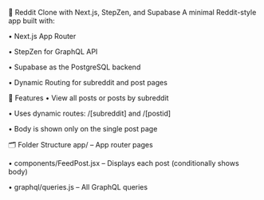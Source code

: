 🧵 Reddit Clone with Next.js, StepZen, and Supabase
A minimal Reddit-style app built with:

&#8226; Next.js App Router

&#8226; StepZen for GraphQL API

&#8226; Supabase as the PostgreSQL backend

&#8226; Dynamic Routing for subreddit and post pages

🔧 Features
&#8226; View all posts or posts by subreddit

&#8226; Uses dynamic routes: /[subreddit] and /[postid]

&#8226; Body is shown only on the single post page

🗂 Folder Structure
app/ – App router pages

&#8226; components/FeedPost.jsx – Displays each post (conditionally shows body)

&#8226; graphql/queries.js – All GraphQL queries
